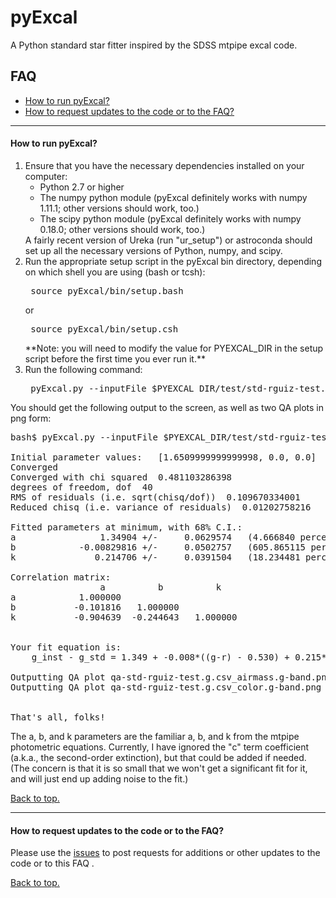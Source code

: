 # <a name="top"></a>pyExcal
A Python standard star fitter inspired by the SDSS mtpipe excal code.

## FAQ

* [How to run pyExcal?](#howtorun)
* [How to request updates to the code or to the FAQ?](#requests)

----------------------------------------------------------------------
#### <a name="howtorun"></a>How to run pyExcal?

<ol>
<li> Ensure that you have the necessary dependencies installed on your computer:
     <ul>
     <li> Python 2.7 or higher
     <li> The numpy python module (pyExcal definitely works with numpy 1.11.1; other versions should work, too.)
     <li> The scipy python module (pyExcal definitely works with numpy 0.18.0; other versions should work, too.)
     </ul>
     A fairly recent version of Ureka (run "ur_setup") or astroconda should set up all the necessary versions 
     of Python, numpy, and scipy.
<li> Run the appropriate setup script in the pyExcal bin directory, depending on which shell you are using (bash or tcsh):
     <pre> source pyExcal/bin/setup.bash</pre> or <pre> source pyExcal/bin/setup.csh</pre>
     **Note:  you will need to modify the value for PYEXCAL_DIR in the setup script before the first time you ever run it.**
<li> Run the following command:
     <pre> pyExcal.py --inputFile $PYEXCAL_DIR/test/std-rguiz-test.g.csv --band g</pre>
</ol>
You should get the following output to the screen, as well as two
QA plots in png form:

<pre>
bash$ pyExcal.py --inputFile $PYEXCAL_DIR/test/std-rguiz-test.g.csv --band g

Initial parameter values:   [1.6509999999999998, 0.0, 0.0]
Converged
Converged with chi squared  0.481103286398
degrees of freedom, dof  40
RMS of residuals (i.e. sqrt(chisq/dof))  0.109670334001
Reduced chisq (i.e. variance of residuals)  0.01202758216

Fitted parameters at minimum, with 68% C.I.:
a                1.34904 +/-     0.0629574   (4.666840 percent)
b            -0.00829816 +/-     0.0502757   (605.865115 percent)
k               0.214706 +/-     0.0391504   (18.234481 percent)

Correlation matrix:
                 a          b          k
a            1.000000
b           -0.101816   1.000000
k           -0.904639  -0.244643   1.000000


Your fit equation is:
    g_inst - g_std = 1.349 + -0.008*((g-r) - 0.530) + 0.215*X

Outputting QA plot qa-std-rguiz-test.g.csv_airmass.g-band.png
Outputting QA plot qa-std-rguiz-test.g.csv_color.g-band.png


That's all, folks!
</pre>

The a, b, and k parameters are the familiar a, b, and k from
the mtpipe photometric equations.  Currently, I have ignored
the "c" term coefficient (a.k.a., the second-order extinction),
but that could be added if needed.  (The concern is that it is
so small that we won't get a significant fit for it, and will
just end up adding noise to the fit.)


[Back to top.](#top)

----------------------------------------------------------------------
#### <a name="requests"></a>How to request updates to the code or to the FAQ?

Please use the [issues](https://github.com/DouglasLeeTucker/pyExcal/issues) to post requests for additions or other updates 
to the code or to this FAQ .


[Back to top.](#top)

